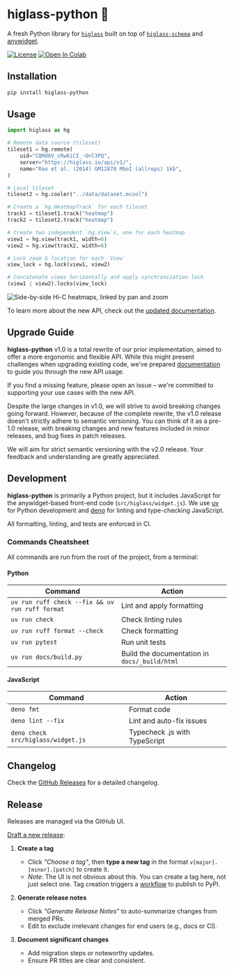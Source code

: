 # higlass-python 🔎

A fresh Python library for [`higlass`](https://github.com/higlass/higlass) built
on top of [`higlass-schema`](https://github.com/higlass/higlass-schema) and
[anywidget](https://github.com/manzt/anywidget).

[![License](https://img.shields.io/pypi/l/higlass-python.svg?color=green)](https://github.com/higlass/higlass-python/raw/main/LICENSE)
[![Open In Colab](https://colab.research.google.com/assets/colab-badge.svg)](https://colab.research.google.com/github/higlass/higlass-python/blob/main/examples/Examples.ipynb)

## Installation

```sh
pip install higlass-python
```

## Usage

```python
import higlass as hg

# Remote data source (tileset)
tileset1 = hg.remote(
    uid="CQMd6V_cRw6iCI_-Unl3PQ",
    server="https://higlass.io/api/v1/",
    name="Rao et al. (2014) GM12878 MboI (allreps) 1kb",
)

# Local tileset
tileset2 = hg.cooler("../data/dataset.mcool")

# Create a `hg.HeatmapTrack` for each tileset
track1 = tileset1.track("heatmap")
track2 = tileset2.track("heatmap")

# Create two independent `hg.View`s, one for each heatmap
view1 = hg.view(track1, width=6)
view2 = hg.view(track2, width=6)

# Lock zoom & location for each `View`
view_lock = hg.lock(view1, view2)

# Concatenate views horizontally and apply synchronization lock
(view1 | view2).locks(view_lock)
```

![Side-by-side Hi-C heatmaps, linked by pan and zoom](https://user-images.githubusercontent.com/24403730/159050305-e6a48f03-fba1-4ff7-8eee-2e9c5c40ef88.gif)

To learn more about the new API, check out the
[updated documentation](http://docs-python.higlass.io/).

## Upgrade Guide

**higlass-python** v1.0 is a total rewrite of our prior implementation, aimed to
offer a more ergonomic and flexible API. While this might present challenges
when upgrading existing code, we've prepared
[documentation](http://docs-python.higlass.io/) to guide you through the new API
usage.

If you find a missing feature, please open an issue – we're committed to
supporting your use cases with the new API.

Despite the large changes in v1.0, we will strive to avoid breaking changes
going forward. However, because of the complete rewrite, the v1.0 release
doesn't strictly adhere to semantic versioning. You can think of it as a pre-1.0
release, with breaking changes and new features included in minor releases, and
bug fixes in patch releases.

We will aim for strict semantic versioning with the v2.0 release. Your feedback
and understanding are greatly appreciated.

## Development

**higlass-python** is primarily a Python project, but it includes JavaScript for
the anywidget-based front-end code (`src/higlass/widget.js`). We use
[uv](https://github.com/astral-sh/uv) for Python development and
[deno](https://github.com/denoland/deno) for linting and type-checking
JavaScript.

All formatting, linting, and tests are enforced in CI.

### Commands Cheatsheet

All commands are run from the root of the project, from a terminal:

#### Python

| Command                                         | Action                                        |
| ----------------------------------------------- | --------------------------------------------- |
| `uv run ruff check --fix && uv run ruff format` | Lint and apply formatting                     |
| `uv run check`                                  | Check linting rules                           |
| `uv run ruff format --check`                    | Check formatting                              |
| `uv run pytest`                                 | Run unit tests                                |
| `uv run docs/build.py`                          | Build the documentation in `docs/_build/html` |

#### JavaScript

| Command                            | Action                        |
| ---------------------------------- | ----------------------------- |
| `deno fmt`                         | Format code                   |
| `deno lint --fix`                  | Lint and auto-fix issues      |
| `deno check src/higlass/widget.js` | Typecheck .js with TypeScript |

## Changelog

Check the [GitHub Releases](https://github.com/higlass/higlass-python/releases)
for a detailed changelog.

## Release

Releases are managed via the GitHub UI.

[Draft a new release](https://github.com/higlass/higlass-python/releases/new):

1. **Create a tag**
   - Click _"Choose a tag"_, then **type a new tag** in the format
     `v[major].[minor].[patch]` to create it.
   - _Note_: The UI is not obvious about this. You can create a tag here, not
     just select one. Tag creation triggers a
     [workflow](.github/workflows/ci.yml) to publish to PyPI.

2. **Generate release notes**
   - Click _"Generate Release Notes"_ to auto-summarize changes from merged PRs.
   - Edit to exclude irrelevant changes for end users (e.g., docs or CI).

3. **Document significant changes**
   - Add migration steps or noteworthy updates.
   - Ensure PR titles are clear and consistent.
